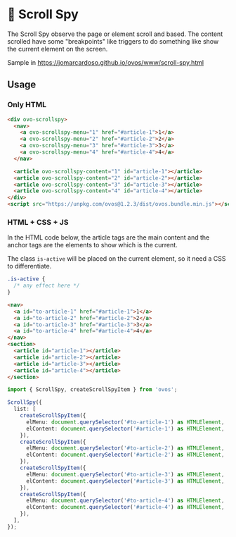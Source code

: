 # 🥚 Scroll Spy

The Scroll Spy observe the page or element scroll and based. The content scrolled have some "breakpoints" like triggers to do something like show the current element on the screen.

Sample in https://jomarcardoso.github.io/ovos/www/scroll-spy.html

## Usage

### Only HTML

```html
<div ovo-scrollspy>
  <nav>
    <a ovo-scrollspy-menu="1" href="#article-1">1</a>
    <a ovo-scrollspy-menu="2" href="#article-2">2</a>
    <a ovo-scrollspy-menu="3" href="#article-3">3</a>
    <a ovo-scrollspy-menu="4" href="#article-4">4</a>
  </nav>

  <article ovo-scrollspy-content="1" id="article-1"></article>
  <article ovo-scrollspy-content="2" id="article-2"></article>
  <article ovo-scrollspy-content="3" id="article-3"></article>
  <article ovo-scrollspy-content="4" id="article-4"></article>
</div>
<script src="https://unpkg.com/ovos@1.2.3/dist/ovos.bundle.min.js"></script>
```

### HTML + CSS + JS

In the HTML code below, the article tags are the main content and the anchor tags are the elements to show which is the current.

The class `is-active` will be placed on the current element, so it need a CSS to differentiate.

```css
.is-active {
  /* any effect here */
}
```

```html
<nav>
  <a id="to-article-1" href="#article-1">1</a>
  <a id="to-article-2" href="#article-2">2</a>
  <a id="to-article-3" href="#article-3">3</a>
  <a id="to-article-4" href="#article-4">4</a>
</nav>
<section>
  <article id="article-1"></article>
  <article id="article-2"></article>
  <article id="article-3"></article>
  <article id="article-4"></article>
</section>
```

```ts
import { ScrollSpy, createScrollSpyItem } from 'ovos';

ScrollSpy({
  list: [
    createScrollSpyItem({
      elMenu: document.querySelector('#to-article-1') as HTMLElement,
      elContent: document.querySelector('#article-1') as HTMLElement,
    }),
    createScrollSpyItem({
      elMenu: document.querySelector('#to-article-2') as HTMLElement,
      elContent: document.querySelector('#article-2') as HTMLElement,
    }),
    createScrollSpyItem({
      elMenu: document.querySelector('#to-article-3') as HTMLElement,
      elContent: document.querySelector('#article-3') as HTMLElement,
    }),
    createScrollSpyItem({
      elMenu: document.querySelector('#to-article-4') as HTMLElement,
      elContent: document.querySelector('#article-4') as HTMLElement,
    }),
  ],
});
```

